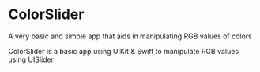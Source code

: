 # ColorSlider
A very basic and simple app that aids in manipulating RGB values of colors

ColorSlider is a basic app using UIKit & Swift to manipulate RGB values using UISlider
